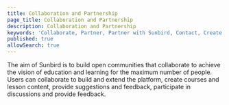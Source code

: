 ```yaml
---
title: Collaboration and Partnership
page_title: Collaboration and Partnership
description: Collaboration and Partnership
keywords: 'Collaborate, Partner, Partner with Sunbird, Contact, Create content'
published: true
allowSearch: true
---
```


The aim of Sunbird is to build open communities that collaborate to achieve the vision of education and learning for the maximum number of people. Users can collaborate to build and extend the platform, create courses and lesson content, provide suggestions and feedback, participate in discussions and provide feedback.
